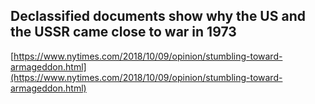 ## Declassified documents show why the US and the USSR came  close to war in 1973
  
  [https://www.nytimes.com/2018/10/09/opinion/stumbling-toward-armageddon.html](https://www.nytimes.com/2018/10/09/opinion/stumbling-toward-armageddon.html)